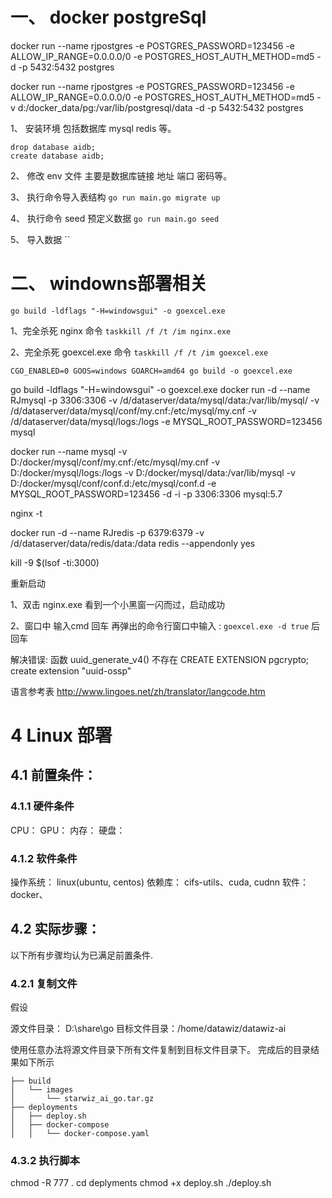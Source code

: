 # 一、 docker postgreSql 
docker run --name rjpostgres -e POSTGRES_PASSWORD=123456  -e ALLOW_IP_RANGE=0.0.0.0/0 -e POSTGRES_HOST_AUTH_METHOD=md5 -d -p 5432:5432 postgres

docker run --name rjpostgres -e POSTGRES_PASSWORD=123456  -e ALLOW_IP_RANGE=0.0.0.0/0 -e POSTGRES_HOST_AUTH_METHOD=md5 -v d:/docker_data/pg:/var/lib/postgresql/data -d -p 5432:5432 postgres



1、 安装环境
    包括数据库 mysql redis 等。

    drop database aidb;
    create database aidb;

2、 修改 env 文件
    主要是数据库链接 地址 端口 密码等。

3、 执行命令导入表结构
    `go run main.go migrate up`

4、 执行命令 seed 预定义数据
    `go run main.go seed`

5、 导入数据
    ``

# 二、 windowns部署相关
`go build -ldflags "-H=windowsgui" -o goexcel.exe`

1、完全杀死 nginx 命令 
`taskkill /f /t /im nginx.exe`

2、完全杀死 goexcel.exe 命令
`taskkill /f /t /im goexcel.exe`

`CGO_ENABLED=0 GOOS=windows GOARCH=amd64 go build -o goexcel.exe`

go build -ldflags "-H=windowsgui" -o goexcel.exe
docker run -d --name RJmysql -p 3306:3306 -v /d/dataserver/data/mysql/data:/var/lib/mysql/ -v /d/dataserver/data/mysql/conf/my.cnf:/etc/mysql/my.cnf  -v /d/dataserver/data/mysql/logs:/logs -e MYSQL_ROOT_PASSWORD=123456 mysql

docker run --name mysql -v D:/docker/mysql/conf/my.cnf:/etc/mysql/my.cnf -v D:/docker/mysql/logs:/logs -v D:/docker/mysql/data:/var/lib/mysql -v  D:/docker/mysql/conf/conf.d:/etc/mysql/conf.d -e MYSQL_ROOT_PASSWORD=123456 -d -i -p 3306:3306 mysql:5.7

nginx -t

docker run -d --name RJredis -p 6379:6379 -v /d/dataserver/data/redis/data:/data redis --appendonly yes

 kill -9 $(lsof -ti:3000)
 
重新启动

1、双击 nginx.exe 看到一个小黑窗一闪而过，启动成功

2、窗口中 输入cmd 回车 
再弹出的命令行窗口中输入 : 
`goexcel.exe -d true`
 后回车



解决错误: 函数 uuid_generate_v4() 不存在
CREATE EXTENSION pgcrypto;
create extension "uuid-ossp"

语言参考表
http://www.lingoes.net/zh/translator/langcode.htm

# 4 Linux 部署

## 4.1 前置条件：

### 4.1.1 硬件条件
CPU：
GPU：
内存：
硬盘：


### 4.1.2 软件条件

操作系统： linux(ubuntu, centos)
依赖库： cifs-utils、cuda, cudnn
软件： docker、

## 4.2 实际步骤：

以下所有步骤均认为已满足前置条件.

### 4.2.1 复制文件
假设

源文件目录： D:\share\go
目标文件目录：/home/datawiz/datawiz-ai

使用任意办法将源文件目录下所有文件复制到目标文件目录下。
完成后的目录结果如下所示
```
├── build
│   └── images
│       └── starwiz_ai_go.tar.gz
├── deployments
│   ├── deploy.sh
│   ├── docker-compose
│   │   └── docker-compose.yaml
```

### 4.3.2 执行脚本
chmod -R 777 .
cd deplyments
chmod +x deploy.sh
./deploy.sh


